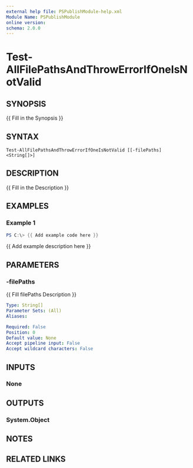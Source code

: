 ```yaml
---
external help file: PSPublishModule-help.xml
Module Name: PSPublishModule
online version:
schema: 2.0.0
---
```


# Test-AllFilePathsAndThrowErrorIfOneIsNotValid

## SYNOPSIS
{{ Fill in the Synopsis }}

## SYNTAX

```
Test-AllFilePathsAndThrowErrorIfOneIsNotValid [[-filePaths] <String[]>]
```

## DESCRIPTION
{{ Fill in the Description }}

## EXAMPLES

### Example 1
```powershell
PS C:\> {{ Add example code here }}
```

{{ Add example description here }}

## PARAMETERS

### -filePaths
{{ Fill filePaths Description }}

```yaml
Type: String[]
Parameter Sets: (All)
Aliases:

Required: False
Position: 0
Default value: None
Accept pipeline input: False
Accept wildcard characters: False
```

## INPUTS

### None

## OUTPUTS

### System.Object
## NOTES

## RELATED LINKS
